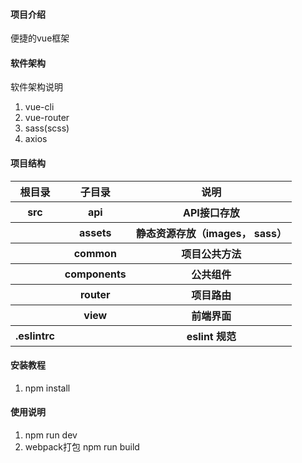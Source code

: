 #### 项目介绍
便捷的vue框架

#### 软件架构
软件架构说明
1. vue-cli
2. vue-router
3. sass(scss)
4. axios

#### 项目结构
<table>
    <tr>
        <th>根目录</th>
        <th>子目录</th>
        <th>说明</th>
    </tr>
    <tr>
        <th>src</th>
        <th>api</th>
        <th>API接口存放</th>
    </tr>
    <tr>
        <th></th>
        <th>assets</th>
        <th>静态资源存放（images， sass）</th>
    </tr>
    <tr>
        <th></th>
        <th>common</th>
        <th>项目公共方法</th>
    </tr>
    <tr>
        <th></th>
        <th>components</th>
        <th>公共组件</th>
    </tr>
    <tr>
        <th></th>
        <th>router</th>
        <th>项目路由</th>
    </tr>
    <tr>
        <th></th>
        <th>view</th>
        <th>前端界面</th>
    </tr>
    <tr>
        <th>.eslintrc</th>
        <th></th>
        <th>eslint 规范</th>
    </tr>
</table>

#### 安装教程

1. npm install

#### 使用说明

1. npm run dev
2. webpack打包 npm run build